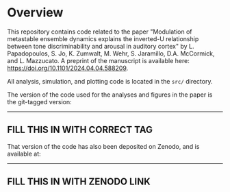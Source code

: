 # Overview

This repository contains code related to the paper "Modulation of metastable ensemble dynamics explains the inverted-U relationship between tone discriminability and arousal in auditory cortex" by L. Papadopoulos, S. Jo, K. Zumwalt, M. Wehr, S. Jaramillo, D.A. McCormick, and L. Mazzucato. A preprint of the manuscript is available here: https://doi.org/10.1101/2024.04.04.588209.  

All analysis, simulation, and plotting code is located in the `src/` directory.  

The version of the code used for the analyses and figures in the paper is the git-tagged version:

--------------------------------------------------------------------------------------------------------------------------------------------------------------------  
**FILL THIS IN WITH CORRECT TAG**
--------------------------------------------------------------------------------------------------------------------------------------------------------------------

That version of the code has also been deposited on Zenodo, and is available at:

--------------------------------------------------------------------------------------------------------------------------------------------------------------------  
**FILL THIS IN WITH ZENODO LINK**
--------------------------------------------------------------------------------------------------------------------------------------------------------------------




